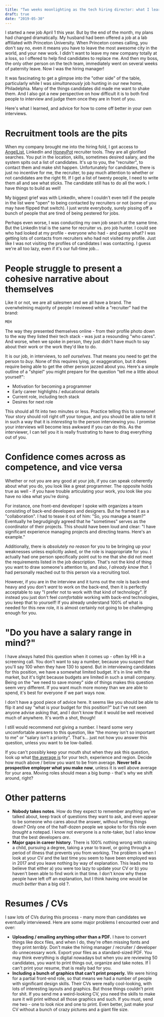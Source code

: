 ```yaml
---
title: "Two weeks moonlighting as the tech hiring director: what I learned"
draft: true
date: "2019-05-30"
---
```

I started a new job April 1 this year. But by the end of the month, my plans had changed dramatically.
My husband had been offered a job at a lab affiliated with Princeton University. When Princeton comes calling,
you don't say no, even it means you have to leave the most awesome city in the world, and your new work. I didn't want to leave
my new company totally at a loss, so I offered to help find candidates to replace me. 
And then my boss, the only other person on the tech team, immediately went on several weeks of paternity leave. 
Now I was the hiring manager!

It was fascinating to get a glimpse into the "other side" of the table, particularly while I was *simultaneously* job hunting
in our new home, Philadelphia. Many of the things candidates did made me want to shake them. And I also got a new perspective
on how difficult it is to both find people to interview and judge them once they are in front of you.

Here's what I learned, and advice for how to come off better in your own interviews.

# Recruitment tools are the pits
When my company brought me into the hiring fold, I got access to [AngelList](http://www.angel.co), LinkedIn
and [HoneyPot](http://www.honeypot.io) recruiter tools. They are all glorified searches. You put in the location, skills, sometimes desired salary,
and the system spits out a list of candidates. It's up to you, the "recruiter", to contact them and make shit happen.
Unfortunately for candidates, there is just no incentive for me, the recruiter, to pay much attention to whether or not candidates are the right fit.
If I get a list of twenty people, I need to write them all and see what sticks. The candidate still has to do all the work. I have things to build as well!

My biggest grief was with LinkedIn, where I couldn't even tell if the people in the list were "open" to being contacted by recruiters or not 
(some of you may have flipped that switch). I just wrote everybody, surely pissing off a bunch of people that are tired of being pestered for jobs.

Perhaps even worse, I was conducting my own job search at the same time. But the LinkedIn trial is the same for recruiter vs. pro job hunter.
I could see who had looked at my profile - everyone who had - and guess what? I was getting lots of contacts from recruiters
who had not visited my profile. Just like I was not visiting the profiles of candidates I was contacting. I guess we're all too lazy, even if it's our full-time job...

# People struggle to present a cohesive narrative about themselves
Like it or not, we are all salesmen and we all have a brand. The overwhelming majority of people I reviewed while a "recruiter" had the brand:
```markdown
MEH
```
The way they presented themselves online - from their profile photo down to the way they listed their tech stack - was
just a resounding "who cares". And worse, when we spoke in person, they just didn't have much to say about their work
or the work they'd like to do.

It is our job, in interviews, to *sell ourselves*. That means you need to get the person to *buy*. None of this requires
lying, or exaggeration, but it does require being able to get the other person jazzed about you. Here's a simple outline
of a "shpiel" you might prepare for the question "tell me a little about yourself":
- Motivation for becoming a programmer
- Early career highlights / educational details
- Current role, including tech stack
- Desires for next role

This should all fit into two minutes or less. Practice telling this to someone! Your story should roll right off your tongue,
and you should be able to tell it in such a way that it is *interesting* to the person interviewing you. I promise
your interviews will become less awkward if you can do this. As the interviewer, I can tell you it is really frustrating
to have to drag everything out of you.

# Confidence comes across as competence, and vice versa
Whether or not you are any good at your job, if you can speak coherently about what you do, you look like a great programmer.
The opposite holds true as well - if you have trouble articulating your work, you look like you have no idea what you're doing.

For instance, one front-end developer I spoke with organizes a team consisting of back-end developers and designers. 
But he framed it as a "collaboration". I had to tease it out of him: "So, you manage a team?" Eventually he begrudgingly
agreed that he "sometimes" serves as the coordinator of their projects. This should have been loud and clear: "I have
significant experience managing projects and directing teams. Here's an example."

Additionally, there is *absolutely no reason* for you to be bringing up your weaknesses unless explicitly asked, 
or the role is inappropriate for you. I actually had one person specifically point out to me that she did not meet the
 requirements listed in the job description. That's not the kind of thing you want to draw someone's attention to, and also,
  *I already know that*. I had personally reached out to this person via a recruiting tool.
  
However, if you are in the interview and it turns out the role is back-end heavy and you don't *want* to work on the back-end,
then it is perfectly acceptable to say "I prefer not to work with that kind of technology". If instead you just don't feel
*comfortable* working with back-end technologies, you keep that to yourself! If you already understand 100% of what is needed
for this new role, it is almost certainly not going to be challenging enough for you.

# "Do you have a salary range in mind?"
I have always hated this question when it comes up - often by HR in a screening call. You don't want to say a number,
because you suspect that you'll say 100 when they have 130 to spend. But in interviewing candidates for this position,
we have a somewhat limited budget. It's in line with the market, but it's tight because budgets are limited in such a small company.
Being on the "we need to save money" side of things makes this question seem very different. If you want much more money
than we are able to spend, it's best for everyone if we part ways now.

I don't have a good piece of advice here. It seems like you should be able to flip it and say "what is your budget for this position?"
but I've not seen anyone advise asking that, and I don't know that it would be well received much of anywhere. It's worth a shot, though!

I still would recommend *not* giving a number. I heard some very uncomfortable answers to this question, like
"the money isn't so important to me" or "salary isn't a priority". That's... just not how you answer this question, unless
you want to be low-balled.

If you can't possibly keep your mouth shut when they ask this question, look up what [the average is](http://www.glassdoor.com)
for your tech, experience and region. Decide how much above / below you want to be from average. **Never tell a prospective employer
what you make now**, unless it is well above average for your area. Moving roles should mean a big bump - that's why we shift around, right?

# Other patterns
- **Nobody takes notes**. How do they expect to remember anything we've talked about,
keep track of questions they want to ask, and even appear to be someone who cares about the answer, without writing things
 down? Only one of the half-dozen people we spoke to for this role even *brought* a notepad. I know not everyone is a
  note-taker, but I also know that the best developers *are*.
- **Major gaps in career history**. There is 100% nothing wrong with raising a child, pursuing a degree, taking a year to 
travel, or going through a period of illness that prevents you from working. The problem is when I look at your CV
and the last time you seem to have been employed was in 2017 and you leave nothing by way of explanation. This leads
me to believe that either a) you were too lazy to update your CV or b) you haven't been able to find work in that time.
I don't know why these people have left off an explanation, but I think having one would be *much better* than a big old ?.

# Resumes / CVs
I saw lots of CVs during this process - many more than candidates we eventually interviewed. Here are some major problems
I encounted over and over:
- **Uploading / emailing anything other than a PDF.** I have to convert things like docx files, and when I do, 
they're often missing fonts and they print *terribly*. Don't make the hiring manager / recruiter / developer do unnecessary work.
 Export your files as a standard-sized PDF. You may think everything is digital nowadays but when you are reviewing 50 candidates,
 you want to print things out, organize and take notes. If I can't print your resume, that is really bad for you.
- **Including a bunch of graphics that can't print properly.** We were hiring for a partial front-end role, so that means
we had a number of people with significant design skills. Their CVs were really cool-looking, with lots of interesting
layouts and graphics. But those things couldn't print for shit. If you send me a weird-looking CV, you need the skills
to make sure it will print without all those graphics and such. If you must, send me two - one to look nice and one to print.
Even better, just make your CV without a bunch of crazy pictures and a giant file size.
